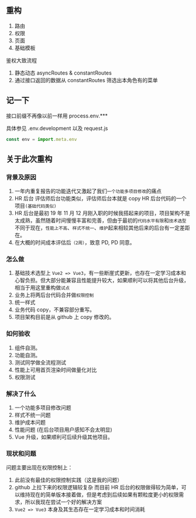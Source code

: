 ## 重构

1. 路由
2. 权限
3. 页面
4. 基础模板


鉴权大致流程

1. 静态动态 asyncRoutes & constantRoutes
2. 通过接口返回的数据从 constantRoutes 筛选出本角色有的菜单

## 记一下

接口前缀不再像以前一样用 process.env.***

具体参见 .env.development 以及 request.js

```js
const env = import.meta.env
```

## 关于此次重构

### 背景及原因
1. 一年内重复报告的功能迭代又激起了我们`一个功能多项目修改`的痛点
2. HR 后台 评估师后台功能类似，评估师后台本就是 copy HR 后台代码的一个项目`(基础代码类似)`
3. HR 后台是最初 19 年 11 月 12 月刚入职的时候我搭起来的项目，项目架构不是太成熟，虽然随着时间慢慢丰富和完善，但由于最初的`代码水平有限`和`技术选型`不同于现在，`性能上不高`、`样式不统一`、`维护`起来相较其他后来的后台有一定差距在。
4. 在大概的时间成本评估后`（2周）`，致意 PD, PD 同意。

### 怎么做
1. 基础技术选型上 `Vue2 => Vue3`，有一些断崖式更新，也存在一定学习成本和心智负担。但大部分能兼容且性能提升较大，如果顺利可以将其他后台升级，相当于用这里重构做`试点`
2. 业务上将两后台代码合并做`权限控制`
3. 统一样式
4. 业务代码 copy，不兼容部分重写。
5. 项目架构目前是从 github 上 copy 修改的。

### 如何验收
1. 组件自测。
2. 功能自测。
3. 测试同学做全流程测试
3. 性能上可用首页渲染时间做量化对比
4. 权限测试

### 解决了什么
1. 一个功能多项目修改问题
2. 样式不统一问题
3. 维护成本问题
4. 性能问题 (在后台项目用户感知不会太明显)
5. Vue 升级，如果顺利可后续升级其他项目。


### 现状和问题
问题主要出现在权限控制上：
1. 此前没有最佳的权限控制实践（这是我的问题）
2. github 上拉下来的权限逻辑较复杂 而目前 HR 后台的权限做得较为简单，可以维持现在的简单版本接着做，但是考虑到后续如果有颗粒度更小的权限需求，所以我现在尝试一个好的解决方案
3. `Vue2 => Vue3` 本身及其生态存在一定学习成本和时间消耗
